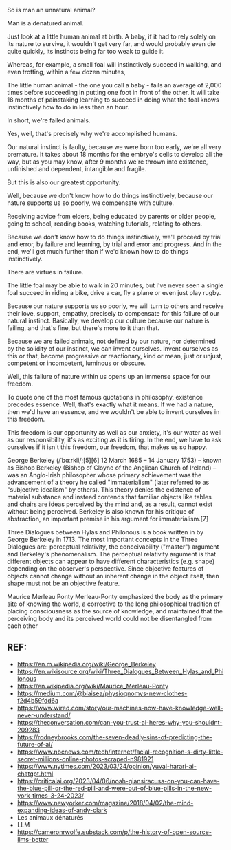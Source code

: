 So is man an unnatural animal?

Man is a denatured animal.

Just look at a little human animal at birth. A baby, if it had to rely solely on its nature to survive, it wouldn't get very far, and would probably even die quite quickly, its instincts being far too weak to guide it.

Whereas, for example, a small foal will instinctively succeed in walking, and even trotting, within a few dozen minutes,

The little human animal - the one you call a baby - fails an average of 2,000 times before succeeding in putting one foot in front of the other. It will take 18 months of painstaking learning to succeed in doing what the foal knows instinctively how to do in less than an hour.

In short, we're failed animals.

Yes, well, that's precisely why we're accomplished humans.

Our natural instinct is faulty, because we were born too early, we're all very premature.
It takes about 18 months for the embryo's cells to develop all the way, but as you may know, after 9 months we're thrown into existence, unfinished and dependent, intangible and fragile.

But this is also our greatest opportunity.

Well, because we don't know how to do things instinctively, because our nature supports us so poorly, we compensate with culture.

Receiving advice from elders, being educated by parents or older people, going to school, reading books, watching tutorials, relating to others.

Because we don't know how to do things instinctively, we'll proceed by trial and error, by failure and learning, by trial and error and progress.
And in the end, we'll get much further than if we'd known how to do things instinctively.

There are virtues in failure.

The little foal may be able to walk in 20 minutes, but I've never seen a single foal succeed in riding a bike, drive a car, fly a plane or even just play rugby.

Because our nature supports us so poorly, we will turn to others and receive their love, support, empathy, precisely to compensate for this failure of our natural instinct.
Basically, we develop our culture because our nature is failing, and that's fine, but there's more to it than that.

Because we are failed animals, not defined by our nature, nor determined by the solidity of our instinct, we can invent ourselves.
Invent ourselves as this or that, become progressive or reactionary, kind or mean, just or unjust, competent or incompetent, luminous or obscure.

Well, this failure of nature within us opens up an immense space for our freedom.

To quote one of the most famous quotations in philosophy, existence precedes essence.
Well, that's exactly what it means. If we had a nature, then we'd have an essence, and we wouldn't be able to invent ourselves in this freedom.

This freedom is our opportunity as well as our anxiety, it's our water as well as our responsibility, it's as exciting as it is tiring.
In the end, we have to ask ourselves if it isn't this freedom, our freedom, that makes us so happy.

George Berkeley (/ˈbɑːrkli/;[5][6] 12 March 1685 – 14 January 1753) – known as Bishop Berkeley (Bishop of Cloyne of the Anglican Church of Ireland) – was an Anglo-Irish philosopher whose primary achievement was the advancement of a theory he called "immaterialism" (later referred to as "subjective idealism" by others). This theory denies the existence of material substance and instead contends that familiar objects like tables and chairs are ideas perceived by the mind and, as a result, cannot exist without being perceived. Berkeley is also known for his critique of abstraction, an important premise in his argument for immaterialism.[7]

Three Dialogues between Hylas and Philonous is a book written in by George Berkeley in 1713. The most important concepts in the Three Dialogues are: perceptual relativity, the conceivability ("master") argument and Berkeley's phenomenalism. The perceptual relativity argument is that different objects can appear to have different characteristics (e.g. shape) depending on the observer's perspective. Since objective features of objects cannot change without an inherent change in the object itself, then shape must not be an objective feature.

Maurice Merleau Ponty
Merleau-Ponty emphasized the body as the primary site of knowing the world, a corrective to the long philosophical tradition of placing consciousness as the source of knowledge, and maintained that the perceiving body and its perceived world could not be disentangled from each other

REF:
---
- https://en.m.wikipedia.org/wiki/George_Berkeley
- https://en.wikisource.org/wiki/Three_Dialogues_Between_Hylas_and_Philonous
- https://en.wikipedia.org/wiki/Maurice_Merleau-Ponty
- https://medium.com/@blaisea/physiognomys-new-clothes-f2d4b59fdd6a
- https://www.wired.com/story/our-machines-now-have-knowledge-well-never-understand/
- https://theconversation.com/can-you-trust-ai-heres-why-you-shouldnt-209283
- https://rodneybrooks.com/the-seven-deadly-sins-of-predicting-the-future-of-ai/
- https://www.nbcnews.com/tech/internet/facial-recognition-s-dirty-little-secret-millions-online-photos-scraped-n981921
- https://www.nytimes.com/2023/03/24/opinion/yuval-harari-ai-chatgpt.html
- https://criticalai.org/2023/04/06/noah-giansiracusa-on-you-can-have-the-blue-pill-or-the-red-pill-and-were-out-of-blue-pills-in-the-new-york-times-3-24-2023/
- https://www.newyorker.com/magazine/2018/04/02/the-mind-expanding-ideas-of-andy-clark
- Les animaux dénaturés
- LLM
- https://cameronrwolfe.substack.com/p/the-history-of-open-source-llms-better
